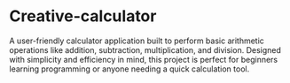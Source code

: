 # Creative-calculator
A user-friendly calculator application built to perform basic arithmetic operations like addition, subtraction, multiplication, and division. Designed with simplicity and efficiency in mind, this project is perfect for beginners learning programming or anyone needing a quick calculation tool. 
